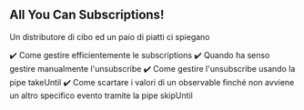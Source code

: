 ## All You Can Subscriptions! 
Un distributore di cibo ed un paio di piatti ci spiegano

✔️ Come gestire efficientemente le subscriptions
✔️ Quando ha senso gestire manualmente l'unsubscribe
✔️ Come gestire l'unsubscribe usando la pipe takeUntil
✔️ Come scartare i valori di un observable finché non avviene un altro specifico evento tramite la pipe skipUntil
